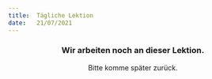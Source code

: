 ```yaml
---
title:  Tägliche Lektion
date:   21/07/2021
---
```


### <center>Wir arbeiten noch an dieser Lektion.</center>
<center>Bitte komme später zurück.</center>